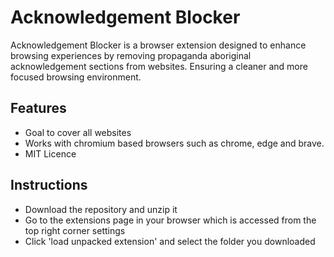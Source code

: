 # Acknowledgement Blocker
Acknowledgement Blocker is a browser extension designed to enhance browsing experiences by removing propaganda aboriginal acknowledgement sections from websites. Ensuring a cleaner and more focused browsing environment.

## Features
* Goal to cover all websites
* Works with chromium based browsers such as chrome, edge and brave.
* MIT Licence

## Instructions
* Download the repository and unzip it
* Go to the extensions page in your browser which is accessed from the top right corner settings
* Click 'load unpacked extension' and select the folder you downloaded
